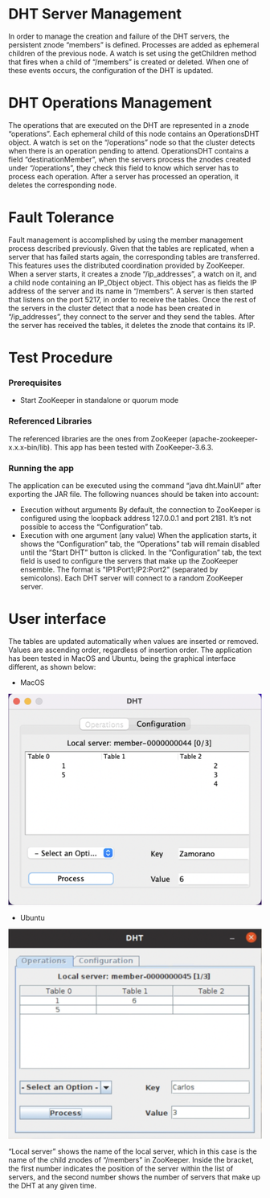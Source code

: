 # DHT Server Management
In order to manage the creation and failure of the DHT servers, the persistent znode “members” is defined. Processes are added as ephemeral children of the previous node. A watch is set using the getChildren method that fires when a child of “/members” is created or deleted. When one of these events occurs, the configuration of the DHT is updated.

# DHT Operations Management
The operations that are executed on the DHT are represented in a znode “operations”. Each ephemeral child of this node contains an OperationsDHT object. A watch is set on the “/operations” node so that the cluster detects when there is an operation pending to attend. OperationsDHT contains a field “destinationMember”, when the servers process the znodes created under “/operations”, they check this field to know which server has to process each operation. After a server has processed an operation, it deletes the corresponding node.

# Fault Tolerance
Fault management is accomplished by using the member management process described previously. Given that the tables are replicated, when a server that has failed starts again, the corresponding tables are transferred. This features uses the distributed coordination provided by ZooKeeper.
When a server starts, it creates a znode “/ip_addresses”, a watch on it, and a child node containing an IP_Object object. This object has as fields the IP address of the server and its name in “/members”. A server is then started that listens on the port 5217, in order to receive the tables. Once the rest of the servers in the cluster detect that a node has been created in “/ip_addresses”, they connect to the server and they send the tables. After the server has received the tables, it deletes the znode that contains its IP.

# Test Procedure
### Prerequisites
- Start ZooKeeper in standalone or quorum mode

### Referenced Libraries
The referenced libraries are the ones from ZooKeeper (apache-zookeeper-x.x.x-bin/lib). This app has been tested with ZooKeeper-3.6.3.

### Running the app

The application can be executed using the command “java dht.MainUI” after exporting the JAR file. The following nuances should be taken into account:

- Execution without arguments
  By default, the connection to ZooKeeper is configured using the loopback address 127.0.0.1 and port 2181. It’s not possible to access the “Configuration” tab.
- Execution with one argument (any value)
  When the application starts, it shows the “Configuration” tab, the “Operations” tab will remain disabled until the “Start DHT” button is clicked. In the “Configuration” tab, the text field is used to configure the servers that make up the ZooKeeper ensemble. The format is "IP1:Port1;IP2:Port2" (separated by semicolons). Each DHT server will connect to a random ZooKeeper server.

# User interface

The tables are updated automatically when values are inserted or removed. Values are ascending order, regardless of insertion order. The application has been tested
in MacOS and Ubuntu, being the graphical interface different, as shown below:

- MacOS

<img src="images/macos.png">

- Ubuntu

<img src="images/ubuntu.png">

“Local server” shows the name of the local server, which in this case is the name of the child znodes of “/members” in ZooKeeper. Inside the bracket, the first number indicates the position of the server within the list of servers, and the second number shows the number of servers that make up the DHT at any given time.
